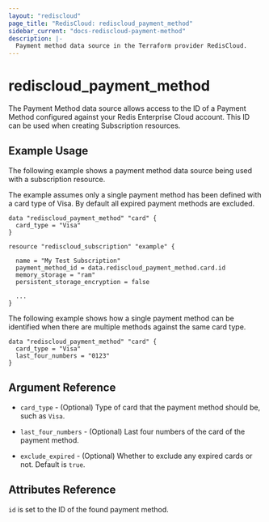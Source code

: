 ```yaml
---
layout: "rediscloud"
page_title: "RedisCloud: rediscloud_payment_method"
sidebar_current: "docs-rediscloud-payment-method"
description: |-
  Payment method data source in the Terraform provider RedisCloud.
---
```


# rediscloud_payment_method

The Payment Method data source allows access to the ID of a Payment Method configured against your Redis Enterprise Cloud account. This ID can be used when creating Subscription resources.

## Example Usage

The following example shows a payment method data source being used with a subscription resource.  

The example assumes only a single payment method has been defined with a card type of Visa.  By default all expired payment methods are excluded.

```hcl
data "rediscloud_payment_method" "card" {
  card_type = "Visa"
}

resource "rediscloud_subscription" "example" {

  name = "My Test Subscription"
  payment_method_id = data.rediscloud_payment_method.card.id
  memory_storage = "ram"
  persistent_storage_encryption = false

  ...
}
```

The following example shows how a single payment method can be identified when there are multiple methods against the same card type.

```hcl
data "rediscloud_payment_method" "card" {
  card_type = "Visa"
  last_four_numbers = "0123"
}
```

## Argument Reference

* `card_type` - (Optional) Type of card that the payment method should be, such as `Visa`.

* `last_four_numbers` - (Optional) Last four numbers of the card of the payment method.

* `exclude_expired` - (Optional) Whether to exclude any expired cards or not. Default is `true`.

## Attributes Reference

`id` is set to the ID of the found payment method.
